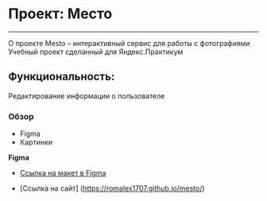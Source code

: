 # Проект: Место  
____
О проекте
Mesto – интерактивный сервис для работы с фотографиями  
Учебный проект сделанный для Яндекс.Практикум  
## Функциональность:  
Редактирование информации о пользователе  

### Обзор  

* Figma
* Картинки

**Figma**

* [Ссылка на макет в Figma](https://www.figma.com/file/2cn9N9jSkmxD84oJik7xL7/JavaScript.-Sprint-4?node-id=0%3A1)  

* [Ссылка на сайт] (https://romalex1707.github.io/mesto/)
